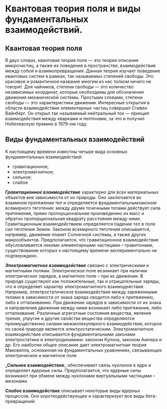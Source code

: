 # Квантовая теория поля и виды фундаментальных взаимодействий.
## Квантовая теория поля
В двух словах, квантовая теория поля — это теория описания микрочастиц, а также их поведения в пространстве, взаимодействия между собой и взаимопревращения. Данная теория изучает поведение квантовых систем в рамках, так называемых степеней свободы. Это красивое и романтичное название многим из нас толком ничего не говорит. Для чайников, степени свободы — это количество независимых координат, которые необходимы для обозначения движения механической системы. Простыми словами, степени свободы — это характеристики движения. Интересные открытия в области взаимодействия элементарных частиц совершил Стивен Вайнберг. Он открыл так называемый нейтральный ток — принцип взаимодействия между кварками и лептонами, за что и получил Нобелевскую премию в 1979-ом году.
## Виды фундаментальных взаимодействий
К настоящему времени известны четыре вида основных фундаментальных взаимодействий:
- гравитационное;
- электромагнитное;
- сильное;
- слабое

**_Гравитационное взаимодействие_** характерно для всех материальных объектов вне зависимости от их природы. Оно заключается во взаимном притяжении тел и определяется фундаментальнымзаконом всемирного тяготения: между двумя точечными телами действует сила притяжения, прямо пропорциональная произведению их масс и обратно пропорциональная квадрату расстояния между ними. Гравитационным взаимодействием определяется падение тел в поле сил тяготения Земли. Законом всемирного тяготения описывается, например, движение планет Солнечной системы, а также других макрообъектов. Предполагается, что гравитационное взаимодействие обусловливается некими элементарными частицами – гравитонами, существование которых к настоящему времени экспериментально не подтверждено.

**_Электромагнитное взаимодействие_** связано с электрическими и магнитными полями. Электрическое поле возникает при наличии электрических зарядов, а магнитное поле – при их движении. В природе существуют как положительные, так и отрицательные заряды, что и определяет характер электромагнитного взаимодействия. Например, электростатическое взаимодействие между заряженными телами в зависимости от знака заряда сводится либо к притяжению, либо к отталкиванию. При движении зарядов в зависимости от их знака и направления движения между ними возникает либо притяжение, либо отталкивание. Различные агрегатные состояния вещества, явление трения, упругие и другие свойства вещества определяются преимущественно силами межмолекулярного взаимодействия, которое по своей природе является электростатическим. Электромагнитное взаимодействие описывается фундаментальными законами электростатики и электродинамики: законом Кулона, законом Ампера и др. Его наиболее общее описание дает электромагнитная теория Максвелла, основанная на фундаментальных уравнениях, связывающих электрическое и магнитное поля

**_Сильное взаимодействие**_ обеспечивает связь нуклонов в ядре и определяет ядерные силы. Предполагается, что ядерные силы возникают при обмене между нуклонами виртуальными частицами – мезонами.

**_Слабое взаимодействие_** описывает некоторые виды ядерных процессов. Оно короткодействующее и характеризует все виды бета-превращений.